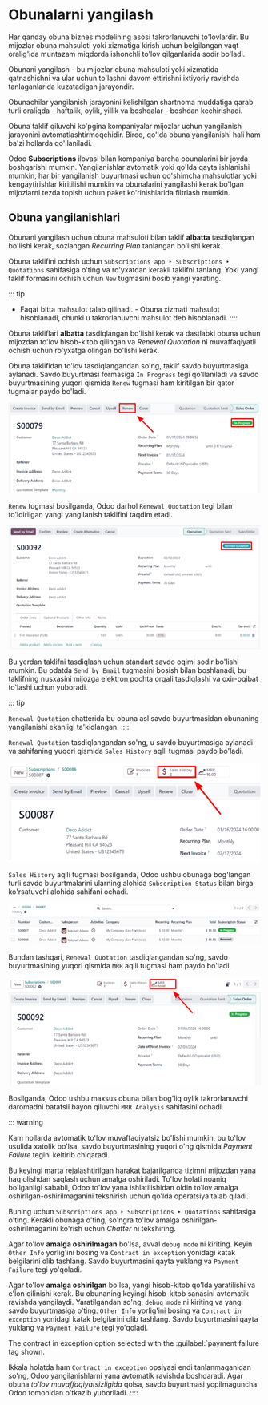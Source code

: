 # Obunalarni yangilash

Har qanday obuna biznes modelining asosi takrorlanuvchi to'lovlardir.
Bu mijozlar obuna mahsuloti yoki xizmatiga kirish uchun belgilangan vaqt oralig'ida muntazam miqdorda ishonchli to'lov qilganlarida sodir bo'ladi.

Obunani yangilash - bu mijozlar obuna mahsuloti yoki xizmatida qatnashishni va ular uchun to'lashni davom ettirishni ixtiyoriy ravishda tanlaganlarida kuzatadigan jarayondir.

Obunachilar yangilanish jarayonini kelishilgan shartnoma muddatiga qarab turli oraliqda - haftalik, oylik, yillik va boshqalar - boshdan kechirishadi.

Obuna taklif qiluvchi ko'pgina kompaniyalar mijozlar uchun yangilanish jarayonini avtomatlashtirmoqchidir. Biroq, qo'lda obuna yangilanishi hali ham ba'zi hollarda qo'llaniladi.

Odoo **Subscriptions** ilovasi bilan kompaniya barcha obunalarini bir joyda boshqarishi mumkin. Yangilanishlar avtomatik yoki qo'lda qayta ishlanishi mumkin, har bir yangilanish buyurtmasi uchun qo'shimcha mahsulotlar yoki kengaytirishlar kiritilishi mumkin va obunalarini yangilashi kerak bo'lgan mijozlarni tezda topish uchun paket ko'rinishlarida filtrlash mumkin.

## Obuna yangilanishlari

Obunani yangilash uchun obuna mahsuloti bilan taklif **albatta** tasdiqlangan bo'lishi kerak, sozlangan *Recurring Plan* tanlangan bo'lishi kerak.

Obuna taklifini ochish uchun `Subscriptions app ‣ Subscriptions ‣ Quotations` sahifasiga o'ting va ro'yxatdan kerakli taklifni tanlang. Yoki yangi taklif formasini ochish uchun `New` tugmasini bosib yangi yarating.

::: tip

- Faqat bitta mahsulot talab qilinadi. - Obuna xizmati mahsulot hisoblanadi, chunki u takrorlanuvchi mahsulot deb hisoblanadi.
::::

Obuna takliflari **albatta** tasdiqlangan bo'lishi kerak va dastlabki obuna uchun mijozdan to'lov hisob-kitob qilingan va *Renewal Quotation* ni muvaffaqiyatli ochish uchun ro'yxatga olingan bo'lishi kerak.

Obuna taklifidan to'lov tasdiqlangandan so'ng, taklif savdo buyurtmasiga aylanadi. Savdo buyurtmasi formasiga `In Progress` tegi qo'llaniladi va savdo buyurtmasining yuqori qismida `Renew` tugmasi ham kiritilgan bir qator tugmalar paydo bo'ladi.

![Renew button on subscription sales order with Odoo Subscriptions.](renewals/renew-button.png)

`Renew` tugmasi bosilganda, Odoo darhol `Renewal Quotation` tegi bilan to'ldirilgan yangi yangilanish taklifini taqdim etadi.

![Renewal quotation in the Odoo Subscriptions application.](renewals/renewal-quotation.png)

Bu yerdan taklifni tasdiqlash uchun standart savdo oqimi sodir bo'lishi mumkin. Bu odatda `Send by Email` tugmasini bosish bilan boshlanadi, bu taklifning nusxasini mijozga elektron pochta orqali tasdiqlashi va oxir-oqibat to'lashi uchun yuboradi.

::: tip

`Renewal Quotation` chatterida bu obuna asl savdo buyurtmasidan obunaning yangilanishi ekanligi ta'kidlangan.
::::

`Renewal Quotation` tasdiqlangandan so'ng, u savdo buyurtmasiga aylanadi va sahifaning yuqori qismida `Sales History` aqlli tugmasi paydo bo'ladi.

![Sales History smart button in the Odoo Subscriptions application.](renewals/sales-history-smart-button.png)

`Sales History` aqlli tugmasi bosilganda, Odoo ushbu obunaga bog'langan turli savdo buyurtmalarini ularning alohida `Subscription Status` bilan birga ko'rsatuvchi alohida sahifani ochadi.

![Renewal quotation in the Odoo Subscriptions application.](renewals/sales-history-page.png)

Bundan tashqari, `Renewal Quotation` tasdiqlangandan so'ng, savdo buyurtmasining yuqori qismida `MRR` aqlli tugmasi ham paydo bo'ladi.

![MRR smart button in the Odoo Subscriptions application.](renewals/mrr-smart-button.png)

Bosilganda, Odoo ushbu maxsus obuna bilan bog'liq oylik takrorlanuvchi daromadni batafsil bayon qiluvchi `MRR Analysis` sahifasini ochadi.

::: warning

Kam hollarda avtomatik to'lov muvaffaqiyatsiz bo'lishi mumkin, bu to'lov usulida xatolik bo'lsa, savdo buyurtmasining yuqori o'ng qismida *Payment Failure* tegini keltirib chiqaradi.

Bu keyingi marta rejalashtirilgan harakat bajarilganda tizimni mijozdan yana haq olishdan saqlash uchun amalga oshiriladi. To'lov holati noaniq bo'lganligi sababli, Odoo to'lov yana ishlatilishidan oldin to'lov amalga oshirilgan-oshirilmaganini tekshirish uchun qo'lda operatsiya talab qiladi.

Buning uchun `Subscriptions app ‣ Subscriptions ‣ Quotations` sahifasiga o'ting. Kerakli obunaga o'ting, so'ngra to'lov amalga oshirilgan-oshirilmaganini ko'rish uchun *Chatter* ni tekshiring.

Agar to'lov **amalga oshirilmagan** bo'lsa, avval `debug mode` ni kiriting. Keyin `Other Info` yorlig'ini bosing va `Contract in exception` yonidagi katak belgilarini olib tashlang. Savdo buyurtmasini qayta yuklang va `Payment Failure` tegi yo'qoladi.

Agar to'lov **amalga oshirilgan** bo'lsa, yangi hisob-kitob qo'lda yaratilishi va e'lon qilinishi kerak. Bu obunaning keyingi hisob-kitob sanasini avtomatik ravishda yangilaydi. Yaratilgandan so'ng, `debug mode` ni kiriting va yangi savdo buyurtmasiga o'ting. `Other Info` yorlig'ini bosing va `Contract in exception` yonidagi katak belgilarini olib tashlang. Savdo buyurtmasini qayta yuklang va `Payment Failure` tegi yo'qoladi.

The contract in exception
option selected with the :guilabel:`payment failure tag
shown.

Ikkala holatda ham `Contract in exception` opsiyasi endi tanlanmaganidan so'ng, Odoo yangilanishlarni yana avtomatik ravishda boshqaradi. Agar obuna *to'lov muvaffaqiyatsizligida* qolsa, savdo buyurtmasi yopilmaguncha Odoo tomonidan o'tkazib yuboriladi.
::::